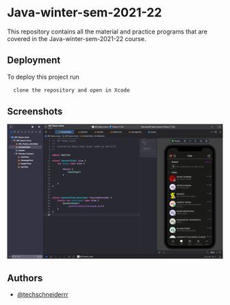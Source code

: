 # Java-winter-sem-2021-22


This repository contains all the material and practice programs that are covered in the Java-winter-sem-2021-22 course.



## Deployment

To deploy this project run

```bash
  clone the repository and open in Xcode
```


## Screenshots

![App Screenshot](https://github.com/techschneiderrr/Ms-Teams-Clone/blob/main/assets/Screenshot%202021-12-31%20at%2012.26.14%20PM.png)







## Authors

- [@techschneiderrr](https://github.com/techschneiderrr)

